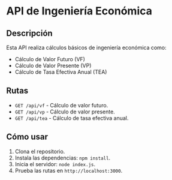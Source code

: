 # API de Ingeniería Económica

## Descripción
Esta API realiza cálculos básicos de ingeniería económica como:
- Cálculo de Valor Futuro (VF)
- Cálculo de Valor Presente (VP)
- Cálculo de Tasa Efectiva Anual (TEA)

## Rutas
- `GET /api/vf` - Cálculo de valor futuro.
- `GET /api/vp` - Cálculo de valor presente.
- `GET /api/tea` - Cálculo de tasa efectiva anual.

## Cómo usar
1. Clona el repositorio.
2. Instala las dependencias: `npm install`.
3. Inicia el servidor: `node index.js`.
4. Prueba las rutas en `http://localhost:3000`.
